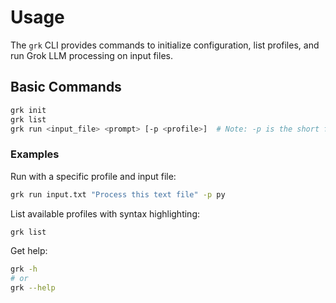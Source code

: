 # Usage

The `grk` CLI provides commands to initialize configuration, list profiles, and run Grok LLM processing on input files.

## Basic Commands

```bash
grk init 
grk list
grk run <input_file> <prompt> [-p <profile>]  # Note: -p is the short form for --profile
```

### Examples

Run with a specific profile and input file:

```bash
grk run input.txt "Process this text file" -p py
```

List available profiles with syntax highlighting:

```bash
grk list
```

Get help:

```bash
grk -h
# or
grk --help
```

